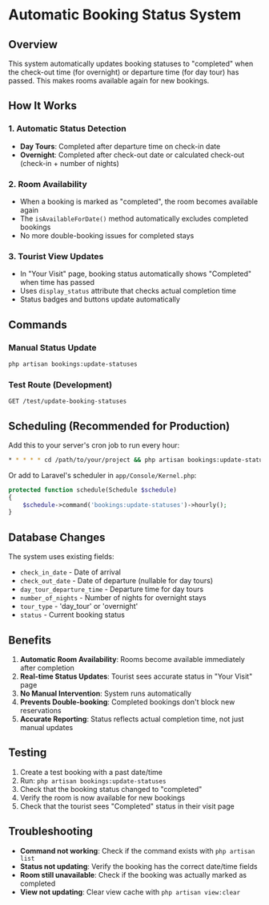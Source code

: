 # Automatic Booking Status System

## Overview
This system automatically updates booking statuses to "completed" when the check-out time (for overnight) or departure time (for day tour) has passed. This makes rooms available again for new bookings.

## How It Works

### 1. Automatic Status Detection
- **Day Tours**: Completed after departure time on check-in date
- **Overnight**: Completed after check-out date or calculated check-out (check-in + number of nights)

### 2. Room Availability
- When a booking is marked as "completed", the room becomes available again
- The `isAvailableForDate()` method automatically excludes completed bookings
- No more double-booking issues for completed stays

### 3. Tourist View Updates
- In "Your Visit" page, booking status automatically shows "Completed" when time has passed
- Uses `display_status` attribute that checks actual completion time
- Status badges and buttons update automatically

## Commands

### Manual Status Update
```bash
php artisan bookings:update-statuses
```

### Test Route (Development)
```
GET /test/update-booking-statuses
```

## Scheduling (Recommended for Production)

Add this to your server's cron job to run every hour:

```bash
* * * * * cd /path/to/your/project && php artisan bookings:update-statuses >> /dev/null 2>&1
```

Or add to Laravel's scheduler in `app/Console/Kernel.php`:

```php
protected function schedule(Schedule $schedule)
{
    $schedule->command('bookings:update-statuses')->hourly();
}
```

## Database Changes

The system uses existing fields:
- `check_in_date` - Date of arrival
- `check_out_date` - Date of departure (nullable for day tours)
- `day_tour_departure_time` - Departure time for day tours
- `number_of_nights` - Number of nights for overnight stays
- `tour_type` - 'day_tour' or 'overnight'
- `status` - Current booking status

## Benefits

1. **Automatic Room Availability**: Rooms become available immediately after completion
2. **Real-time Status Updates**: Tourist sees accurate status in "Your Visit" page
3. **No Manual Intervention**: System runs automatically
4. **Prevents Double-booking**: Completed bookings don't block new reservations
5. **Accurate Reporting**: Status reflects actual completion time, not just manual updates

## Testing

1. Create a test booking with a past date/time
2. Run: `php artisan bookings:update-statuses`
3. Check that the booking status changed to "completed"
4. Verify the room is now available for new bookings
5. Check that the tourist sees "Completed" status in their visit page

## Troubleshooting

- **Command not working**: Check if the command exists with `php artisan list`
- **Status not updating**: Verify the booking has the correct date/time fields
- **Room still unavailable**: Check if the booking was actually marked as completed
- **View not updating**: Clear view cache with `php artisan view:clear`
